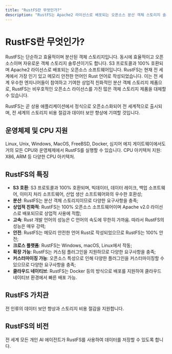 ```yaml
---
title: "RustFS란 무엇인가?"
description: "RustFS는 Apache2 라이선스로 배포되는 오픈소스 분산 객체 스토리지 솔루션입니다."
---
```


# RustFS란 무엇인가?

RustFS는 단순하고 효율적이며 분산된 객체 스토리지입니다.
동시에 효율적이고 오픈소스이며 자유로운 객체 스토리지 솔루션이기도 합니다. S3 프로토콜과 100% 호환되며 Apache2 라이선스로 배포되는 오픈소스 소프트웨어입니다. RustFS는 현재 전 세계에서 가장 인기 있고 메모리 안전한 언어인 Rust 언어로 작성되었습니다.
이는 전 세계 우수한 엔지니어들이 참여하고 기여한 상업적 친화적인 분산 객체 스토리지 제품으로, RustFS는 비우호적인 오픈소스 라이선스를 가진 많은 객체 스토리지 제품을 대체할 수 있습니다.

RustFS는 곧 상용 애플리케이션에서 정식으로 오픈소스화되어 전 세계적으로 출시되며, 전 세계의 스토리지 비용 절감과 데이터 보안 향상에 기여할 것입니다.

## 운영체제 및 CPU 지원

Linux, Unix, Windows, MacOS, FreeBSD, Docker, 심지어 에지 게이트웨이에서도 거의 모든 CPU와 운영체제에서 RustFS를 실행할 수 있습니다.
CPU 아키텍처 지원: X86, ARM 등 다양한 CPU 아키텍처.

## RustFS의 특징

- **S3 호환**: S3 프로토콜과 100% 호환되며, 빅데이터, 데이터 레이크, 백업 소프트웨어, 이미지 처리 소프트웨어, 산업 생산 소프트웨어와의 우수한 호환성;
- **분산**: RustFS는 분산 객체 스토리지이므로 다양한 요구사항을 충족;
- **상업적 친화적**: RustFS는 100% 오픈소스 소프트웨어이며 Apache v2.0 라이선스로 배포되므로 상업적 사용에 적합;
- **고속**: Rust 개발 언어의 성능은 C 언어의 속도에 무한히 가까움. 따라서 RustFS의 성능은 매우 강력;
- **안전**: RustFS는 메모리 안전한 언어 Rust로 작성되었으므로 RustFS는 100% 안전;
- **크로스 플랫폼**: RustFS는 Windows, macOS, Linux에서 작동;
- **확장 가능**: RustFS는 커스텀 플러그인을 지원하므로 다양한 요구사항을 충족;
- **커스터마이징 가능**: 오픈소스 특성으로 인해 다양한 플러그인을 커스터마이징할 수 있으므로 다양한 요구사항을 충족;
- **클라우드 네이티브**: RustFS는 Docker 등의 방식으로 배포를 지원하여 클라우드 네이티브 환경에서 빠른 배포 가능.

## RustFS 가치관

전 인류의 데이터 보안 향상과 스토리지 비용 절감을 지원합니다.

## RustFS의 비전

전 세계 모든 개인 AI 에이전트가 RustFS를 사용하여 데이터를 저장할 수 있도록 합니다.